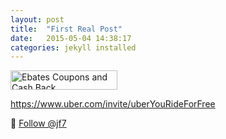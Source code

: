 ```yaml
---
layout: post
title:  "First Real Post"
date:   2015-05-04 14:38:17
categories: jekyll installed
---
```

<a href='http://www.ebates.com/rf.do?referrerid=oCFORn5UMlHPxF3Y1HHqbw%3D%3D' target='_blank' rel='nofollow'><img src='http://www.ebates.com/referral/2012/global_files/images/ebates_logo.png' alt='Ebates Coupons and Cash Back' height='31' width='171' border='0'/></a>


https://www.uber.com/invite/uberYouRideForFree


[jekyll]:      http://jekyllrb.com
[jekyll-gh]:   https://github.com/jekyll/jekyll
[jekyll-help]: https://github.com/jekyll/jekyll-help

<a href="https://twitter.com/jf7" class="twitter-follow-button" data-show-count="false" data-size="large">Follow @jf7</a>
<script>!function(d,s,id){var js,fjs=d.getElementsByTagName(s)[0],p=/^http:/.test(d.location)?'http':'https';if(!d.getElementById(id)){js=d.createElement(s);js.id=id;js.src=p+'://platform.twitter.com/widgets.js';fjs.parentNode.insertBefore(js,fjs);}}(document, 'script', 'twitter-wjs');</script>
